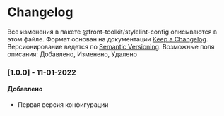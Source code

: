 # Changelog
Все изменения в пакете @front-toolkit/stylelint-config описываются в этом файле.
Формат основан на документации [Keep a Changelog](https://keepachangelog.com/en/1.0.0/). Версионирование ведется по [Semantic Versioning](https://semver.org/spec/v2.0.0.html). Возможные поля описания: Добавлено, Изменено, Удалено

### [1.0.0] - 11-01-2022
#### Добавлено
- Первая версия конфигурации
